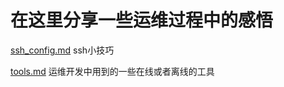 # 在这里分享一些运维过程中的感悟

[ssh_config.md](./ssh_config.md) ssh小技巧   

[tools.md](./tools.md)           运维开发中用到的一些在线或者离线的工具

